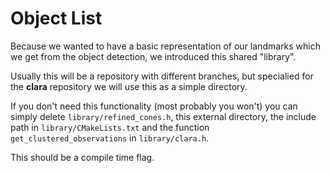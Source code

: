 # Object List

Because we wanted to have a basic representation of our landmarks which we get from the object detection, we introduced this shared "library".

Usually this will be a repository with different branches, but specialied for the **clara** repository we will use this as a simple directory.

If you don't need this functionality (most probably you won't) you can simply delete `library/refined_cones.h`, this external directory, the include path in `library/CMakeLists.txt` and the function `get_clustered_observations` in `library/clara.h`.

This should be a compile time flag.